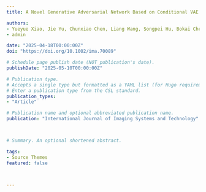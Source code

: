 ```yaml
---
title: A Novel Generative Adversarial Network Based on Conditional VAE for EIT Reconstruction of Lung Diseases

authors:
- Yueyue Xiao, Jie Yu, Chunxiao Chen, Liang Wang, Songpei Hu, Bokai Chen
- admin

date: "2025-04-18T00:00:00Z"
doi: "https://doi.org/10.1002/ima.70089"

# Schedule page publish date (NOT publication's date).
publishDate: "2025-05-10T00:00:00Z"

# Publication type.
# Accepts a single type but formatted as a YAML list (for Hugo requirements).
# Enter a publication type from the CSL standard.
publication_types:
- "Article"

# Publication name and optional abbreviated publication name.
publication: "International Journal of Imaging Systems and Technology"



# Summary. An optional shortened abstract.

tags:
- Source Themes
featured: false



---
```



